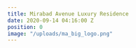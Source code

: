 ```yaml
---
title: Mirabad Avenue Luxury Residence
date: 2020-09-14 04:16:00 Z
position: 0
image: "/uploads/ma_big_logo.png"
---
```


